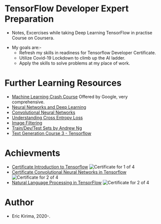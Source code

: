 # TensorFlow Developer Expert Preparation

- Notes, Excercises while taking Deep Learning TensorFlow in practise Course on Coursera.
* My goals are:-
    * Refresh my skills in readiness for Tensorflow Developer Certificate.
    * Utilize Covid-19 Lockdown to climb up the AI ladder.
    * Apply the skills to solve problems at my place of work.

# Further Learning Resources
 * [Machine Learning Crash Course](https://developers.google.com/machine-learning/crash-course) Offered by Google, very comprehensive.
 * [Neural Networks and Deep Learning](https://www.youtube.com/playlist?list=PLkDaE6sCZn6Ec-XTbcX1uRg2_u4xOEky0)
 * [Convolutional Neural Networks](https://www.youtube.com/playlist?list=PLkDaE6sCZn6Gl29AoE31iwdVwSG-KnDzF)
 * [Understanding Cross Entropy Loss](https://gombru.github.io/2018/05/23/cross_entropy_loss/)
 * [Image Filtering](https://lodev.org/cgtutor/filtering.html)
 * [Train/Dev/Test Sets by Andrew Ng](https://www.youtube.com/watch?v=1waHlpKiNyY&list=PLkDaE6sCZn6Hn0vK8co82zjQtt3T2Nkqc)
 * [Text Generation Course 3 - Tensorflow](https://www.tensorflow.org/tutorials/text/text_generation)
 

# Achievments
* [Certificate Introduction to Tensorflow](https://coursera.org/share/9db9ce4cf8560fe388b6eee71a86eec2)
 ![Certificate for 1 of 4](https://coursera-certificate-images.s3.amazonaws.com/25HDLTLAGH8V) 
* [Certificate Convolutional Neural Networks in Tensorflow](https://coursera.org/share/69791674303e876845d3868ab65da54d)
![Certificate for 2 of 4](https://coursera-certificate-images.s3.amazonaws.com/QUKQ3TZFMSAV) 
* [Natural Language Processing in TensorFlow](https://coursera.org/share/a10e51c94316576f188fee3c71b38f15)
![Certificate for 2 of 4](https://coursera-certificate-images.s3.amazonaws.com/AMD9DVLJP5K8) 

# Author
*  Eric Kirima, 2020-. 


